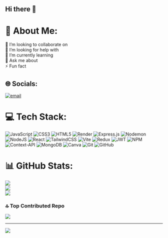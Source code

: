 ## Hi there 👋

# 💫 About Me:
👯 I’m looking to collaborate on<br>🤝 I’m looking for help with<br>🌱 I’m currently learning<br>💬 Ask me about<br>⚡ Fun fact


## 🌐 Socials:
[![email](https://img.shields.io/badge/Email-D14836?logo=gmail&logoColor=white)](mailto:muthaseir@gmail.com) 
 



# 💻 Tech Stack:
![JavaScript](https://img.shields.io/badge/javascript-%23323330.svg?style=plastic&logo=javascript&logoColor=%23F7DF1E) ![CSS3](https://img.shields.io/badge/css3-%231572B6.svg?style=plastic&logo=css3&logoColor=white) ![HTML5](https://img.shields.io/badge/html5-%23E34F26.svg?style=plastic&logo=html5&logoColor=white) ![Render](https://img.shields.io/badge/Render-%46E3B7.svg?style=plastic&logo=render&logoColor=white) ![Express.js](https://img.shields.io/badge/express.js-%23404d59.svg?style=plastic&logo=express&logoColor=%2361DAFB) ![Nodemon](https://img.shields.io/badge/NODEMON-%23323330.svg?style=plastic&logo=nodemon&logoColor=%BBDEAD) ![NodeJS](https://img.shields.io/badge/node.js-6DA55F?style=plastic&logo=node.js&logoColor=white) ![React](https://img.shields.io/badge/react-%2320232a.svg?style=plastic&logo=react&logoColor=%2361DAFB) ![TailwindCSS](https://img.shields.io/badge/tailwindcss-%2338B2AC.svg?style=plastic&logo=tailwind-css&logoColor=white) ![Vite](https://img.shields.io/badge/vite-%23646CFF.svg?style=plastic&logo=vite&logoColor=white) ![Redux](https://img.shields.io/badge/redux-%23593d88.svg?style=plastic&logo=redux&logoColor=white) ![JWT](https://img.shields.io/badge/JWT-black?style=plastic&logo=JSON%20web%20tokens) ![NPM](https://img.shields.io/badge/NPM-%23CB3837.svg?style=plastic&logo=npm&logoColor=white) ![Context-API](https://img.shields.io/badge/Context--Api-000000?style=plastic&logo=react) ![MongoDB](https://img.shields.io/badge/MongoDB-%234ea94b.svg?style=plastic&logo=mongodb&logoColor=white) ![Canva](https://img.shields.io/badge/Canva-%2300C4CC.svg?style=plastic&logo=Canva&logoColor=white) ![Git](https://img.shields.io/badge/git-%23F05033.svg?style=plastic&logo=git&logoColor=white) ![GitHub](https://img.shields.io/badge/github-%23121011.svg?style=plastic&logo=github&logoColor=white)
# 📊 GitHub Stats:
![](https://github-readme-stats.vercel.app/api?username=muthassir&theme=gotham&hide_border=false&include_all_commits=false&count_private=false)<br/>
![](https://nirzak-streak-stats.vercel.app/?user=muthassir&theme=gotham&hide_border=false)<br/>
![](https://github-readme-stats.vercel.app/api/top-langs/?username=muthassir&theme=gotham&hide_border=false&include_all_commits=false&count_private=false&layout=compact)

### 🔝 Top Contributed Repo
![](https://github-contributor-stats.vercel.app/api?username=muthassir&limit=5&theme=dark&combine_all_yearly_contributions=true)

---
[![](https://visitcount.itsvg.in/api?id=muthassir&icon=0&color=0)](https://visitcount.itsvg.in)

<!-- Proudly created with GPRM ( https://gprm.itsvg.in ) -->

